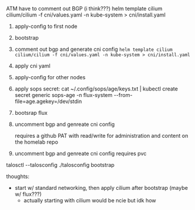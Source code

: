 ATM have to comment out BGP (i think???)
helm template cilium cilium/cilium -f cni/values.yaml -n kube-system > cni/install.yaml


 1. apply-config to first node
 2. bootstrap
 3. comment out bgp and generate cni config `helm template cilium cilium/cilium -f cni/values.yaml -n kube-system > cni/install.yaml`
 4. apply cni yaml
 5. apply-config for other nodes
 7. apply sops secret: cat ~/.config/sops/age/keys.txt | kubectl create secret generic sops-age -n flux-system --from-file=age.agekey=/dev/stdin
 8. bootsrap flux
 6. uncomment bgp and genreate cni config
    
	requires a github PAT with read/write for administration and content on the homelab repo



 6. uncomment bgp and genreate cni config
 	requires pvc


talosctl --talosconfig ./talosconfig bootstrap




thoughts:
 - start w/ standard networking, then apply cilium after bootstrap (maybe w/ flux???)
   - actually starting with cilium would be ncie but idk how
